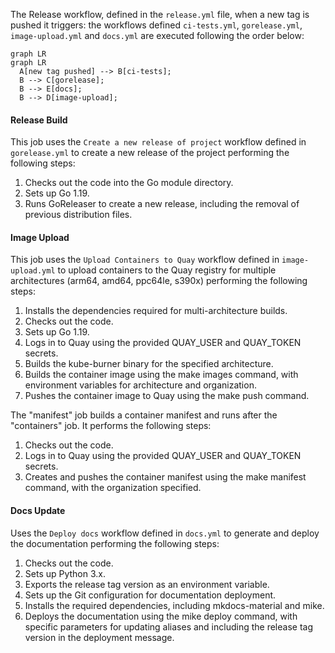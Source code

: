 The Release workflow, defined in the `release.yml` file, when a new tag is pushed it triggers: the workflows defined `ci-tests.yml`, `gorelease.yml`, `image-upload.yml` and `docs.yml` are executed following the order below:

```mermaid
graph LR
graph LR
  A[new tag pushed] --> B[ci-tests];
  B --> C[gorelease];
  B --> E[docs];
  B --> D[image-upload];
```

#### Release Build

This job uses the `Create a new release of project` workflow defined in `gorelease.yml` to create a new release of the project performing the following steps:

1. Checks out the code into the Go module directory.
2. Sets up Go 1.19.
3. Runs GoReleaser to create a new release, including the removal of previous distribution files.

#### Image Upload

This job uses the `Upload Containers to Quay` workflow defined in `image-upload.yml` to upload containers to the Quay registry for multiple architectures (arm64, amd64, ppc64le, s390x) performing the following steps:

1. Installs the dependencies required for multi-architecture builds.
2. Checks out the code.
3. Sets up Go 1.19.
4. Logs in to Quay using the provided QUAY_USER and QUAY_TOKEN secrets.
5. Builds the kube-burner binary for the specified architecture.
6. Builds the container image using the make images command, with environment variables for architecture and organization.
7. Pushes the container image to Quay using the make push command.

The "manifest" job builds a container manifest and runs after the "containers" job. It performs the following steps:

1. Checks out the code.
1. Logs in to Quay using the provided QUAY_USER and QUAY_TOKEN secrets.
1. Creates and pushes the container manifest using the make manifest command, with the organization specified.

#### Docs Update

Uses the `Deploy docs` workflow defined in `docs.yml` to generate and deploy the documentation performing the following steps:

1. Checks out the code.
2. Sets up Python 3.x.
3. Exports the release tag version as an environment variable.
4. Sets up the Git configuration for documentation deployment.
5. Installs the required dependencies, including mkdocs-material and mike.
6. Deploys the documentation using the mike deploy command, with specific parameters for updating aliases and including the release tag version in the deployment message.
